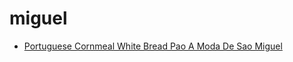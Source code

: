 # miguel

 * [Portuguese Cornmeal White Bread Pao A Moda De Sao Miguel](../index/p/portuguese-cornmeal-white-bread-pao-a-moda-de-sao-miguel-104414.json)
